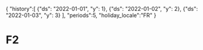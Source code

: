 {
	"history":[
		{"ds": "2022-01-01",
		"y": 1},
		{"ds": "2022-01-02",
		"y": 2},
		{"ds": "2022-01-03",
		"y": 3}
	],
	"periods":5,
    "holiday_locale":"FR"
}
# F2
